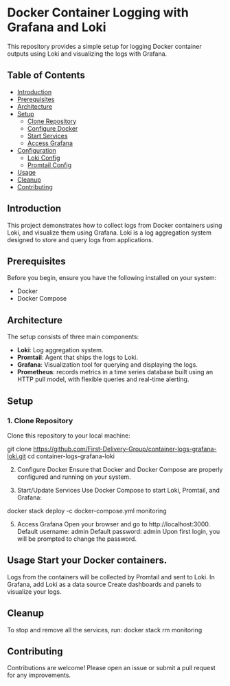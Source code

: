 # Docker Container Logging with Grafana and Loki

This repository provides a simple setup for logging Docker container outputs using Loki and visualizing the logs with Grafana.

## Table of Contents
- [Introduction](#introduction)
- [Prerequisites](#prerequisites)
- [Architecture](#architecture)
- [Setup](#setup)
  - [Clone Repository](#1-clone-repository)
  - [Configure Docker](#2-configure-docker)
  - [Start Services](#3-start-services)
  - [Access Grafana](#4-access-grafana)
- [Configuration](#configuration)
  - [Loki Config](#loki-config)
  - [Promtail Config](#promtail-config)
- [Usage](#usage)
- [Cleanup](#cleanup)
- [Contributing](#contributing)

## Introduction

This project demonstrates how to collect logs from Docker containers using Loki, and visualize them using Grafana. Loki is a log aggregation system designed to store and query logs from applications.

## Prerequisites

Before you begin, ensure you have the following installed on your system:
- Docker
- Docker Compose

## Architecture

The setup consists of three main components:
- **Loki**: Log aggregation system.
- **Promtail**: Agent that ships the logs to Loki.
- **Grafana**: Visualization tool for querying and displaying the logs.
- **Prometheus**: records metrics in a time series database built using an HTTP pull model, with flexible queries and real-time alerting.

## Setup

### 1. Clone Repository

Clone this repository to your local machine:

git clone https://github.com/First-Delivery-Group/container-logs-grafana-loki.git
cd container-logs-grafana-loki

2. Configure Docker
Ensure that Docker and Docker Compose are properly configured and running on your system.

3. Start/Update Services
Use Docker Compose to start Loki, Promtail, and Grafana:

docker stack deploy -c docker-compose.yml monitoring

5. Access Grafana
Open your browser and go to http://localhost:3000.
Default username: admin
Default password: admin
Upon first login, you will be prompted to change the password.

## Usage Start your Docker containers.
Logs from the containers will be collected by Promtail and sent to Loki.
In Grafana, add Loki as a data source
Create dashboards and panels to visualize your logs.

## Cleanup
To stop and remove all the services, run:
docker stack rm monitoring

## Contributing
Contributions are welcome! Please open an issue or submit a pull request for any improvements.
